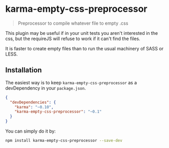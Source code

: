# karma-empty-css-preprocessor

> Preprocessor to compile whatever file to empty .css

This plugin may be useful if in your unit tests you aren't interested in the css,
but the requireJS will refuse to work if it can't find the files.

It is faster to create empty files than to run the usual machinery of SASS or LESS.

## Installation

The easiest way is to keep `karma-empty-css-preprocessor` as a devDependency in your `package.json`.
```json
{
  "devDependencies": {
    "karma": "~0.10",
    "karma-empty-css-preprocessor": "~0.1"
  }
}
```

You can simply do it by:
```bash
npm install karma-empty-css-preprocessor --save-dev
```

